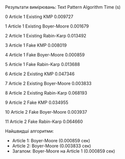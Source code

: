  Результати вимірювань:
         Text   Pattern    Algorithm  Time (s)
         
0   Article 1  Existing          KMP  0.009727

1   Article 1  Existing  Boyer-Moore  0.001679

2   Article 1  Existing   Rabin-Karp  0.013492

3   Article 1      Fake          KMP  0.008019

4   Article 1      Fake  Boyer-Moore  0.000859

5   Article 1      Fake   Rabin-Karp  0.013688

6   Article 2  Existing          KMP  0.047346

7   Article 2  Existing  Boyer-Moore  0.003833

8   Article 2  Existing   Rabin-Karp  0.068193

9   Article 2      Fake          KMP  0.034955

10  Article 2      Fake  Boyer-Moore  0.003937

11  Article 2      Fake   Rabin-Karp  0.064660


 Найшвидші алгоритми:
- Article 1: Boyer-Moore (0.000859 сек)
- Article 2: Boyer-Moore (0.003833 сек)
- Загалом: Boyer-Moore на Article 1 (0.000859 сек)
